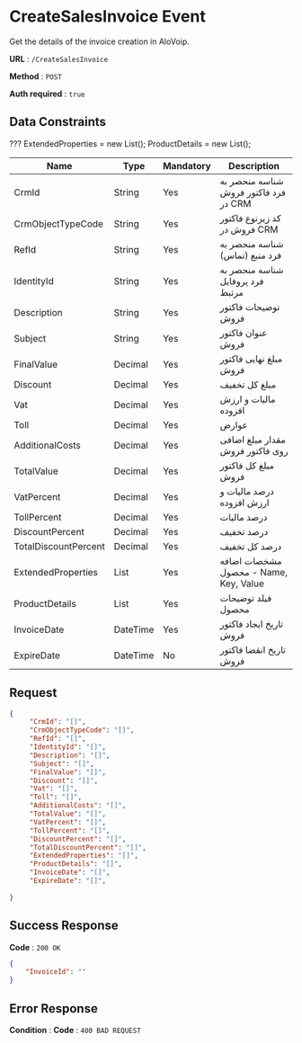# CreateSalesInvoice Event

Get the details of the invoice creation in AloVoip.


**URL** : `/CreateSalesInvoice`

**Method** : `POST`

**Auth required** : `true`

## Data Constraints

???
            ExtendedProperties = new List<ExtendedPropertiesRequest>();
            ProductDetails = new List<ProductDetailsRequest>();

|Name|Type|Mandatory|Description|
|-|-|-|-| 
|CrmId |String|Yes| شناسه منحصر به فرد فاکتور فروش در CRM |
|CrmObjectTypeCode |String |Yes | کد زیرنوع فاکتور فروش در CRM|
|RefId |String |Yes | شناسه منحصر به فرد منبع (تماس)|
|IdentityId |String |Yes | شناسه منحصر به فرد پروفایل مرتبط|
|Description |String |Yes | توضیحات فاکتور فروش|
|Subject |String |Yes| عنوان فاکتور فروش|
|FinalValue |Decimal |Yes | مبلغ نهایی فاکتور فروش|
|Discount |Decimal |Yes | مبلغ کل تخفیف|
|Vat |Decimal |Yes | مالیات و ارزش افزوده|
|Toll |Decimal |Yes | عوارض|
|AdditionalCosts |Decimal |Yes | مقدار مبلغ اضافی روی فاکتور فروش|
|TotalValue |Decimal |Yes |مبلغ کل فاکتور فروش |
|VatPercent |Decimal |Yes | درصد مالیات و ارزش افزوده|
|TollPercent |Decimal |Yes | درصد مالیات|
|DiscountPercent |Decimal |Yes | درصد تخفیف|
|TotalDiscountPercent |Decimal |Yes |درصد کل تخفیف |
|ExtendedProperties |List |Yes | مشخصات اضافه محصول - Name, Key, Value|
|ProductDetails |List |Yes | فیلد توضیحات محصول|
|InvoiceDate |DateTime |Yes | تاریخ ایجاد فاکتور فروش|
|ExpireDate |DateTime |No |تاریخ انقضا فاکتور فروش |

## Request 


```json
{
     "CrmId": "[]",
     "CrmObjectTypeCode": "[]",
     "RefId": "[]",
     "IdentityId": "[]",
     "Description": "[]",
     "Subject": "[]",
     "FinalValue": "[]",
     "Discount": "[]",
     "Vat": "[]",
     "Toll": "[]",
     "AdditionalCosts": "[]",
     "TotalValue": "[]",
     "VatPercent": "[]",
     "TollPercent": "[]",
     "DiscountPercent": "[]",
     "TotalDiscountPercent": "[]",
     "ExtendedProperties": "[]",
     "ProductDetails": "[]",
     "InvoiceDate": "[]",
     "ExpireDate": "[]",
     
}
```

## Success Response

**Code** : `200 OK`

```json
{
    "InvoiceId": ""
}

```

## Error Response

**Condition** : 
**Code** : `400 BAD REQUEST`

` ` 


